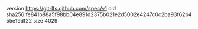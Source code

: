 version https://git-lfs.github.com/spec/v1
oid sha256:fe841b88a5f98bb04e891d2375b021e2d5002e4247c0c2ba93f62b455e19df22
size 4029
